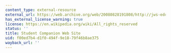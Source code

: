 ```yaml
---
content_type: external-resource
external_url: https://web.archive.org/web/20080828191808/http://jws-edcv.wiley.com/college/bcs/redesign/student/0,12264,_0471386502_BKS_1737_____,00.html
has_external_license_warning: true
license: https://en.wikipedia.org/wiki/All_rights_reserved
status: ''
title: Student Companion Web Site
uid: f00ed7b4-d1f0-494f-9e18-79f46b8ae375
wayback_url: ''
---
```

